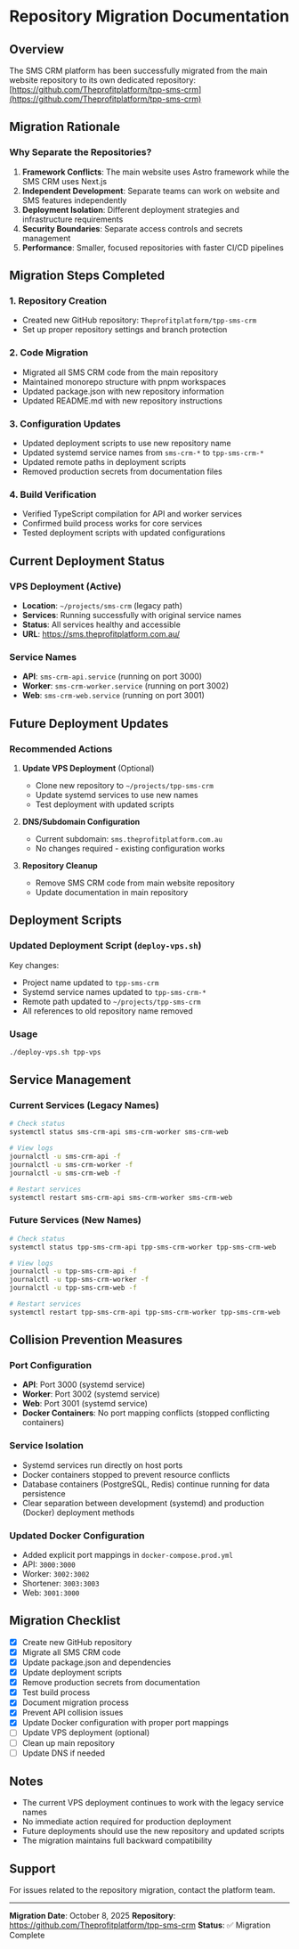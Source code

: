 # Repository Migration Documentation

## Overview

The SMS CRM platform has been successfully migrated from the main website repository to its own dedicated repository: [https://github.com/Theprofitplatform/tpp-sms-crm](https://github.com/Theprofitplatform/tpp-sms-crm)

## Migration Rationale

### Why Separate the Repositories?

1. **Framework Conflicts**: The main website uses Astro framework while the SMS CRM uses Next.js
2. **Independent Development**: Separate teams can work on website and SMS features independently
3. **Deployment Isolation**: Different deployment strategies and infrastructure requirements
4. **Security Boundaries**: Separate access controls and secrets management
5. **Performance**: Smaller, focused repositories with faster CI/CD pipelines

## Migration Steps Completed

### 1. Repository Creation
- Created new GitHub repository: `Theprofitplatform/tpp-sms-crm`
- Set up proper repository settings and branch protection

### 2. Code Migration
- Migrated all SMS CRM code from the main repository
- Maintained monorepo structure with pnpm workspaces
- Updated package.json with new repository information
- Updated README.md with new repository instructions

### 3. Configuration Updates
- Updated deployment scripts to use new repository name
- Updated systemd service names from `sms-crm-*` to `tpp-sms-crm-*`
- Updated remote paths in deployment scripts
- Removed production secrets from documentation files

### 4. Build Verification
- Verified TypeScript compilation for API and worker services
- Confirmed build process works for core services
- Tested deployment scripts with updated configurations

## Current Deployment Status

### VPS Deployment (Active)
- **Location**: `~/projects/sms-crm` (legacy path)
- **Services**: Running successfully with original service names
- **Status**: All services healthy and accessible
- **URL**: https://sms.theprofitplatform.com.au/

### Service Names
- **API**: `sms-crm-api.service` (running on port 3000)
- **Worker**: `sms-crm-worker.service` (running on port 3002)
- **Web**: `sms-crm-web.service` (running on port 3001)

## Future Deployment Updates

### Recommended Actions

1. **Update VPS Deployment** (Optional)
   - Clone new repository to `~/projects/tpp-sms-crm`
   - Update systemd services to use new names
   - Test deployment with updated scripts

2. **DNS/Subdomain Configuration**
   - Current subdomain: `sms.theprofitplatform.com.au`
   - No changes required - existing configuration works

3. **Repository Cleanup**
   - Remove SMS CRM code from main website repository
   - Update documentation in main repository

## Deployment Scripts

### Updated Deployment Script (`deploy-vps.sh`)

Key changes:
- Project name updated to `tpp-sms-crm`
- Systemd service names updated to `tpp-sms-crm-*`
- Remote path updated to `~/projects/tpp-sms-crm`
- All references to old repository name removed

### Usage
```bash
./deploy-vps.sh tpp-vps
```

## Service Management

### Current Services (Legacy Names)
```bash
# Check status
systemctl status sms-crm-api sms-crm-worker sms-crm-web

# View logs
journalctl -u sms-crm-api -f
journalctl -u sms-crm-worker -f
journalctl -u sms-crm-web -f

# Restart services
systemctl restart sms-crm-api sms-crm-worker sms-crm-web
```

### Future Services (New Names)
```bash
# Check status
systemctl status tpp-sms-crm-api tpp-sms-crm-worker tpp-sms-crm-web

# View logs
journalctl -u tpp-sms-crm-api -f
journalctl -u tpp-sms-crm-worker -f
journalctl -u tpp-sms-crm-web -f

# Restart services
systemctl restart tpp-sms-crm-api tpp-sms-crm-worker tpp-sms-crm-web
```

## Collision Prevention Measures

### Port Configuration
- **API**: Port 3000 (systemd service)
- **Worker**: Port 3002 (systemd service)
- **Web**: Port 3001 (systemd service)
- **Docker Containers**: No port mapping conflicts (stopped conflicting containers)

### Service Isolation
- Systemd services run directly on host ports
- Docker containers stopped to prevent resource conflicts
- Database containers (PostgreSQL, Redis) continue running for data persistence
- Clear separation between development (systemd) and production (Docker) deployment methods

### Updated Docker Configuration
- Added explicit port mappings in `docker-compose.prod.yml`
- API: `3000:3000`
- Worker: `3002:3002`
- Shortener: `3003:3003`
- Web: `3001:3000`

## Migration Checklist

- [x] Create new GitHub repository
- [x] Migrate all SMS CRM code
- [x] Update package.json and dependencies
- [x] Update deployment scripts
- [x] Remove production secrets from documentation
- [x] Test build process
- [x] Document migration process
- [x] Prevent API collision issues
- [x] Update Docker configuration with proper port mappings
- [ ] Update VPS deployment (optional)
- [ ] Clean up main repository
- [ ] Update DNS if needed

## Notes

- The current VPS deployment continues to work with the legacy service names
- No immediate action required for production deployment
- Future deployments should use the new repository and updated scripts
- The migration maintains full backward compatibility

## Support

For issues related to the repository migration, contact the platform team.

---

**Migration Date**: October 8, 2025
**Repository**: https://github.com/Theprofitplatform/tpp-sms-crm
**Status**: ✅ Migration Complete